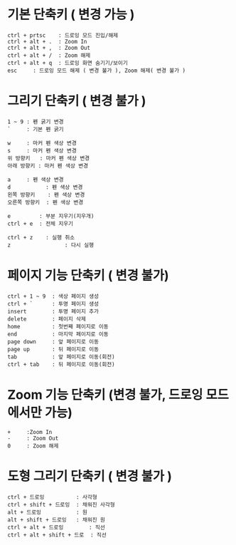 # 기본 단축키 ( 변경 가능 )
```
ctrl + prtsc	: 드로잉 모드 진입/해제
ctrl + alt + .	: Zoom In  
ctrl + alt + ,	: Zoom Out
ctrl + alt + /	: Zoom 해제
ctrl + alt + q	: 드로잉 화면 숨기기/보이기
esc		: 드로잉 모드 해제 ( 변경 불가 ), Zoom 해제( 변경 불가 )
```
# 그리기 단축키 ( 변경 불가 )
```
1 ~ 9 : 펜 굵기 변경
`     : 기본 펜 굵기
```
```
w     : 마커 펜 색상 변경
s     : 마커 펜 색상 변경
위 방향키   : 마커 펜 색상 변경
아래 방향키 : 마커 펜 색상 변경
```
```
a     : 펜 색상 변경
d			: 펜 색상 변경 
왼쪽 방향키    : 펜 색상 변경
오른쪽 방향키  : 펜 색상 변경
```
```
e         : 부분 지우기(지우개)
ctrl + e  : 전체 지우기
```
```
ctrl + z	: 실행 취소 
z				  : 다시 실행 
```
# 페이지 기능 단축키 ( 변경 불가)
```
ctrl + 1 ~ 9  : 색상 페이지 생성
ctrl + `      : 투명 페이지 생성
insert        : 투명 페이지 추가 
delete        : 페이지 삭제
home          : 첫번째 페이지로 이동
end           : 마지막 페이지로 이동
page down     : 앞 페이지로 이동 
page up       : 뒤 페이지로 이동 
tab           : 앞 페이지로 이동(회전)
ctrl + tab    : 뒤 페이지로 이동(회전)
```
# Zoom 기능 단축키 (변경 불가, 드로잉 모드에서만 가능)
```
+     :Zoom In 
-     : Zoom Out 
0     : Zoom 해제 
```
# 도형 그리기 단축키 ( 변경 불가 )
```
ctrl + 드로잉          : 사각형
ctrl + shift + 드로잉  : 채워진 사각형
alt + 드로잉           : 원
alt + shift + 드로잉   : 채워진 원
ctrl + alt + 드로잉        : 직선
ctrl + alt + shift + 드로  : 직선
```

